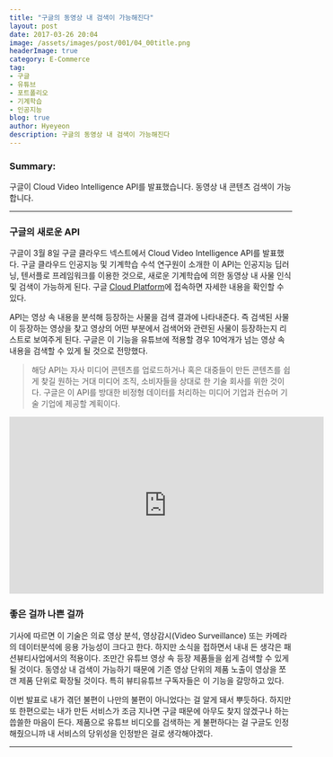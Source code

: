 ```yaml
---
title: "구글의 동영상 내 검색이 가능해진다"
layout: post
date: 2017-03-26 20:04
image: /assets/images/post/001/04_00title.png
headerImage: true
category: E-Commerce
tag:
- 구글
- 유튜브
- 포트폴리오
- 기계학습
- 인공지능
blog: true
author: Hyeyeon
description: 구글의 동영상 내 검색이 가능해진다
---
```


### Summary:

구글이 Cloud Video Intelligence API를 발표했습니다. 동영상 내 콘텐츠 검색이 가능합니다.

---

### 구글의 새로운 API

구글이 3월 8일 구글 클라우드 넥스트에서 Cloud Video Intelligence API를 발표했다. 구글 클라우드 인공지능 및 기계학습 수석 연구원이 소개한 이 API는 인공지능 딥러닝, 텐서플로 프레임워크를 이용한 것으로, 새로운 기계학습에 의한 동영상 내 사물 인식 및 검색이 가능하게 된다. 구글 [Cloud Platform](https://cloud.google.com/video-intelligence/)에 접속하면 자세한 내용을 확인할 수 있다.


API는 영상 속 내용을 분석해 등장하는 사물을 검색 결과에 나타내준다. 즉 검색된 사물이 등장하는 영상을 찾고 영상의 어떤 부분에서 검색어와 관련된 사물이 등장하는지 리스트로 보여주게 된다. 구글은 이 기능을 유튜브에 적용할 경우 10억개가 넘는 영상 속 내용을 검색할 수 있게 될 것으로 전망했다.

> 해당 API는 자사 미디어 콘텐츠를 업로드하거나 혹은 대중들이 만든 콘텐츠를 쉽게 찾길 원하는 거대 미디어 조직, 소비자들을 상대로 한 기술 회사를 위한 것이다. 구글은 이 API를 방대한 비정형 데이터를 처리하는 미디어 기업과 컨슈머 기술 기업에 제공할 계획이다.

<p align="middle">
<iframe width="560" height="315" src="https://www.youtube.com/embed/mDAoLO4G4CQ" frameborder="0" allowfullscreen></iframe>
</p>

### 좋은 걸까 나쁜 걸까

기사에 따르면 이 기술은 의료 영상 분석, 영상감시(Video Surveillance) 또는 카메라의 데이터분석에 응용 가능성이 크다고 한다. 하지만 소식을 접하면서 내내 든 생각은 패션뷰티사업에서의 적용이다. 조만간 유튜브 영상 속 등장 제품들을 쉽게 검색할 수 있게 될 것이다. 동영상 내 검색이 가능하기 때문에 기존 영상 단위의 제품 노출이 영상을 쪼갠 제품 단위로 확장될 것이다. 특히 뷰티유튜브 구독자들은 이 기능을 갈망하고 있다.

이번 발표로 내가 겪던 불편이 나만의 불편이 아니었다는 걸 알게 돼서 뿌듯하다. 하지만 또 한편으로는 내가 만든 서비스가 조금 지나면 구글 때문에 아무도 찾지 않겠구나 하는 씁쓸한 마음이 든다. 제품으로 유튜브 비디오를 검색하는 게 불편하다는 걸 구글도 인정해줬으니까 내 서비스의 당위성을 인정받은 걸로 생각해야겠다.


---
